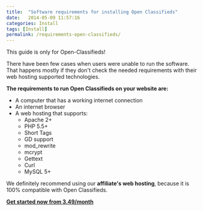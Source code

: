 ```yaml
---
title:  "Software requirements for installing Open Classifieds"
date:   2014-05-09 11:57:16
categories: Install
tags: [Install]
permalink: /requirements-open-classifieds/
---
```

<div class="alert alert-warning">
<strong><i class="glyphicon glyphicon-warning-sign"></i> </strong> This guide is only for Open-Classifieds!
</div>

There have been few cases when users were unable to run the software. That happens mostly if they don't check the needed requirements with their web hosting supported technologies.

**The requirements to run Open Classifieds on your website are:** 

- A computer that has a working internet connection 
- An internet browser 
- A web hosting that supports:
  * Apache 2+
  * PHP 5.5+
  * Short Tags
  * GD support
  * mod_rewrite
  * mcrypt
  * Gettext
  * Curl
  * MySQL 5+

We definitely recommend using our **affiliate's web hosting**, because it is 100% compatible with Open Classifieds.

**[Get started now from 3.49/month](http://open-classifieds.com/hosting/)**

